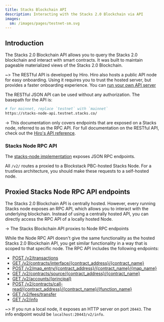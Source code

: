 ```yaml
---
title: Stacks Blockchain API
description: Interacting with the Stacks 2.0 Blockchain via API
images:
  sm: /images/pages/testnet-sm.svg
---
```


## Introduction

The Stacks 2.0 Blockchain API allows you to query the Stacks 2.0 blockchain and interact with smart contracts. It was built to maintain pageable materialized views of the Stacks 2.0 Blockchain.

~> The RESTful API is developed by Hiro. Hiro also hosts a public API node for easy onboarding. Using it requires you to trust the hosted server, but provides a faster onboarding experience. You can [run your own API server](https://docs.hiro.so/get-started/running-api-node)

The RESTful JSON API can be used without any authorization. The basepath for the API is:

```bash
# for mainnet, replace `testnet` with `mainnet`
https://stacks-node-api.testnet.stacks.co/
```

-> This documentation only covers endpoints that are exposed on a Stacks node, referred to as the RPC API. For full documentation on the RESTful API, check out the [Hiro's API reference](https://docs.hiro.so/api).

### Stacks Node RPC API

The [stacks-node implementation](https://github.com/blockstack/stacks-blockchain/) exposes JSON RPC endpoints.

All `/v2/` routes a proxied to a Blockstack PBC-hosted Stacks Node. For a trustless architecture, you should make these requests to a self-hosted node.

## Proxied Stacks Node RPC API endpoints

The Stacks 2.0 Blockchain API is centrally hosted. However, every running Stacks node exposes an RPC API, which allows you to interact with the underlying blockchain. Instead of using a centrally hosted API, you can directly access the RPC API of a locally hosted Node.

-> The Stacks Blockchain API proxies to Node RPC endpoints

While the Node RPC API doesn't give the same functionality as the hosted Stacks 2.0 Blockchain API, you get similar functionality in a way that is scoped to that specific node. The RPC API includes the following endpoints:

- [POST /v2/transactions](https://hirosystems.github.io/stacks-blockchain-api/#operation/post_core_node_transactions)
- [GET /v2/contracts/interface/{contract_address}/{contract_name}](https://hirosystems.github.io/stacks-blockchain-api/#operation/get_contract_interface)
- [POST /v2/map_entry/{contract_address}/{contract_name}/{map_name}](https://hirosystems.github.io/stacks-blockchain-api/#operation/get_contract_data_map_entry)
- [GET /v2/contracts/source/{contract_address}/{contract_name}](https://hirosystems.github.io/stacks-blockchain-api/#operation/get_contract_source)
- [GET /v2/accounts/{principal}](https://hirosystems.github.io/stacks-blockchain-api/#operation/get_account_info)
- [POST /v2/contracts/call-read/{contract_address}/{contract_name}/{function_name}](https://hirosystems.github.io/stacks-blockchain-api/#operation/call_read_only_function)
- [GET /v2/fees/transfer](https://hirosystems.github.io/stacks-blockchain-api/#operation/get_fee_transfer)
- [GET /v2/info](https://hirosystems.github.io/stacks-blockchain-api/#operation/get_core_api_info)

~> If you run a local node, it exposes an HTTP server on port `20443`. The info endpoint would be `localhost:20443/v2/info`.
